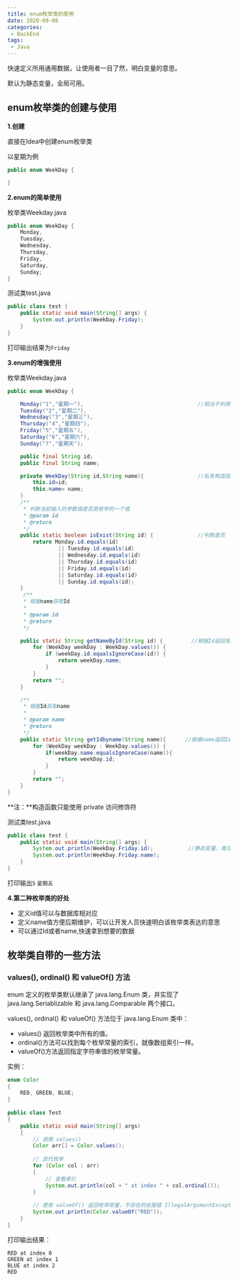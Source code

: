 ```yaml
---
title: enum枚举类的使用
date: 2020-09-08
categories:
 - BackEnd
tags:
 - Java
---
```


快速定义所用通用数据，让使用者一目了然，明白变量的意思。

默认为静态变量，全局可用。

## enum枚举类的创建与使用

**1.创建**

直接在Idea中创建enum枚举类

以星期为例

```java
public enum WeekDay {

}
```



**2.enum的简单使用**

枚举类Weekday.java

```java
public enum WeekDay {
    Monday,
    Tuesday,
    Wednesday,
    Thursday,
    Friday,
    Saturday,
    Sunday;
}
```

测试类test.java

```java
public class test {
    public static void main(String[] args) {
        System.out.println(WeekDay.Friday);
    }
}
```

打印输出结果为`Friday`

**3.enum的增强使用**

枚举类Weekday.java

```java
public enum WeekDay {

    Monday("1","星期一"),								      //相当于利用底下的构造函数构造了一个id为1，name为星期一的对象Mondey
    Tuesday("2","星期二"),						
    Wednesday("3","星期三"),
    Thursday("4","星期四"),
    Friday("5","星期五"),
    Saturday("6","星期六"),
    Sunday("7","星期天");

    public final String id;
    public final String name;

    private WeekDay(String id,String name){					//私有构造函数
        this.id=id;
        this.name= name;
    }
    /**
     * 判断当前输入的参数值是否是枚举的一个值
     * @param id
     * @return
     */
    public static boolean isExist(String id) {				//判断是否
        return Monday.id.equals(id)
                || Tuesday.id.equals(id)
                || Wednesday.id.equals(id)
                || Thursday.id.equals(id)
                || Friday.id.equals(id)
                || Saturday.id.equals(id)
                || Sunday.id.equals(id);
    }
     /**
     * 根据name获取Id
     *
     * @param id
     * @return
     */

    public static String getNameById(String id) {		  //根据Id返回名字
        for (WeekDay weekDay : WeekDay.values()) {
            if (weekDay.id.equalsIgnoreCase(id)) {
                return weekDay.name;
            }
        }
        return "";
    }

    /**
     * 根据Id获取name
     *
     * @param name
     * @return
     */
    public static String getIdbyname(String name){		//根据name返回Id
        for (WeekDay weekDay : WeekDay.values()) {
            if(weekDay.name.equalsIgnoreCase(name)){
                return weekDay.id;
            }
        }
        return "";
    }
}
```

**注：**构造函数只能使用 private 访问修饰符

测试类test.java

```java
public class test {
    public static void main(String[] args) {
        System.out.println(WeekDay.Friday.id);			 //静态变量，类可以直接调用
        System.out.println(WeekDay.Friday.name);
    }
}
```

打印输出`5` `星期五`

**4.第二种枚举类的好处**

- 定义id值可以与数据库相对应
- 定义name值方便后期维护，可以让开发人员快速明白该枚举类表达的意思
- 可以通过Id或者name,快速拿到想要的数据

## 枚举类自带的一些方法

### values(), ordinal() 和 valueOf() 方法

enum 定义的枚举类默认继承了 java.lang.Enum 类，并实现了 java.lang.Seriablizable 和 java.lang.Comparable 两个接口。

values(), ordinal() 和 valueOf() 方法位于 java.lang.Enum 类中：

- values() 返回枚举类中所有的值。
- ordinal()方法可以找到每个枚举常量的索引，就像数组索引一样。
- valueOf()方法返回指定字符串值的枚举常量。

实例：

```java
enum Color
{
    RED, GREEN, BLUE;
}
 
public class Test
{
    public static void main(String[] args)
    {
        // 调用 values()
        Color arr[] = Color.values();
 
        // 迭代枚举
        for (Color col : arr)
        {
            // 查看索引
            System.out.println(col + " at index " + col.ordinal());
        }
 
        // 使用 valueOf() 返回枚举常量，不存在的会报错 IllegalArgumentException
        System.out.println(Color.valueOf("RED"));
    }
}
```

打印输出结果：

```
RED at index 0
GREEN at index 1
BLUE at index 2
RED
```